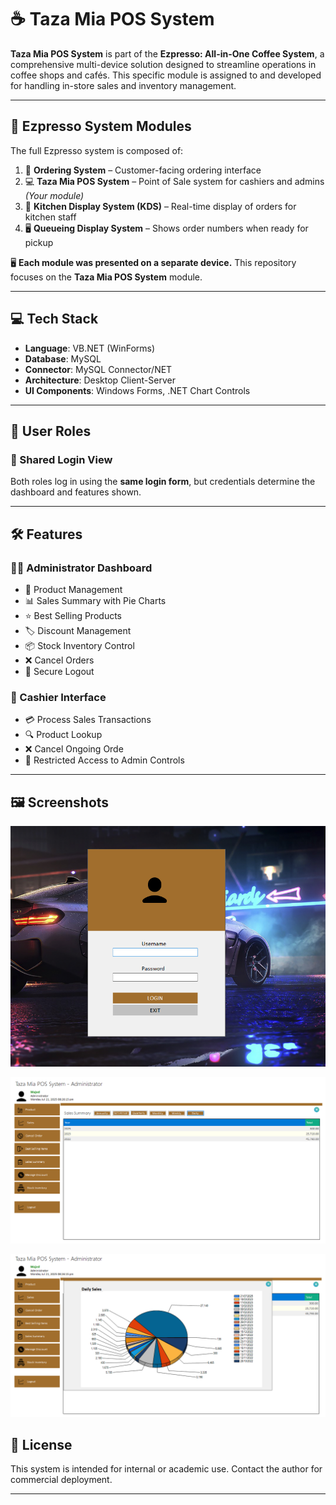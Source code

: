 # ☕ Taza Mia POS System

**Taza Mia POS System** is part of the **Ezpresso: All-in-One Coffee System**, a comprehensive multi-device solution designed to streamline operations in coffee shops and cafés. This specific module is assigned to and developed for handling in-store sales and inventory management.

---

## 🔗 Ezpresso System Modules

The full Ezpresso system is composed of:

1. 📱 **Ordering System** – Customer-facing ordering interface  
2. 💻 **Taza Mia POS System** – Point of Sale system for cashiers and admins *(Your module)*  
3. 🍳 **Kitchen Display System (KDS)** – Real-time display of orders for kitchen staff  
4. 🖥️ **Queueing Display System** – Shows order numbers when ready for pickup  

🖥️ **Each module was presented on a separate device.** This repository focuses on the **Taza Mia POS System** module.

---


## 💻 Tech Stack

- **Language**: VB.NET (WinForms)
- **Database**: MySQL
- **Connector**: MySQL Connector/NET
- **Architecture**: Desktop Client-Server
- **UI Components**: Windows Forms, .NET Chart Controls

---

## 👥 User Roles

### 🔐 Shared Login View

Both roles log in using the **same login form**, but credentials determine the dashboard and features shown.

---

## 🛠️ Features

### 🧑‍💼 Administrator Dashboard

- 🛒 Product Management
- 📊 Sales Summary with Pie Charts
- ⭐ Best Selling Products
- 🏷️ Discount Management
- 📦 Stock Inventory Control
- ❌ Cancel Orders
- 🔐 Secure Logout

### 💼 Cashier Interface

- 💳 Process Sales Transactions
- 🔍 Product Lookup
- ❌ Cancel Ongoing Orde
- 🔐 Restricted Access to Admin Controls

---

## 🖼️ Screenshots
![POS Screenshot](https://github.com/tyermercado/POSCapstone/blob/master/tm_login.png)

![POS Screenshot](https://github.com/tyermercado/POSCapstone/blob/master/tm1.png)

![POS Screenshot](https://github.com/tyermercado/POSCapstone/blob/master/tm2.png)


## 📜 License

This system is intended for internal or academic use. Contact the author for commercial deployment.

---


